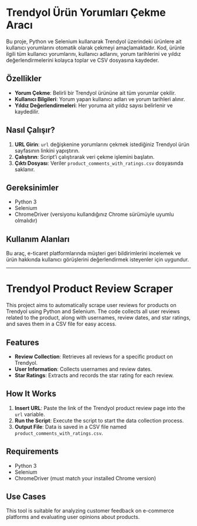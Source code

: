 # Trendyol Ürün Yorumları Çekme Aracı

Bu proje, Python ve Selenium kullanarak Trendyol üzerindeki ürünlere ait kullanıcı yorumlarını otomatik olarak çekmeyi amaçlamaktadır. Kod, ürünle ilgili tüm kullanıcı yorumlarını, kullanıcı adlarını, yorum tarihlerini ve yıldız değerlendirmelerini kolayca toplar ve CSV dosyasına kaydeder.

## Özellikler
- **Yorum Çekme**: Belirli bir Trendyol ürününe ait tüm yorumlar çekilir.
- **Kullanıcı Bilgileri**: Yorum yapan kullanıcı adları ve yorum tarihleri alınır.
- **Yıldız Değerlendirmeleri**: Her yoruma ait yıldız sayısı belirlenir ve kaydedilir.

## Nasıl Çalışır?
1. **URL Girin**: `url` değişkenine yorumlarını çekmek istediğiniz Trendyol ürün sayfasının linkini yapıştırın.
2. **Çalıştırın**: Script’i çalıştırarak veri çekme işlemini başlatın.
3. **Çıktı Dosyası**: Veriler `product_comments_with_ratings.csv` dosyasında saklanır.

## Gereksinimler
- Python 3
- Selenium
- ChromeDriver (versiyonu kullandığınız Chrome sürümüyle uyumlu olmalıdır)

## Kullanım Alanları
Bu araç, e-ticaret platformlarında müşteri geri bildirimlerini incelemek ve ürün hakkında kullanıcı görüşlerini değerlendirmek isteyenler için uygundur.

---

# Trendyol Product Review Scraper

This project aims to automatically scrape user reviews for products on Trendyol using Python and Selenium. The code collects all user reviews related to the product, along with usernames, review dates, and star ratings, and saves them in a CSV file for easy access.

## Features
- **Review Collection**: Retrieves all reviews for a specific product on Trendyol.
- **User Information**: Collects usernames and review dates.
- **Star Ratings**: Extracts and records the star rating for each review.

## How It Works
1. **Insert URL**: Paste the link of the Trendyol product review page into the `url` variable.
2. **Run the Script**: Execute the script to start the data collection process.
3. **Output File**: Data is saved in a CSV file named `product_comments_with_ratings.csv`.

## Requirements
- Python 3
- Selenium
- ChromeDriver (must match your installed Chrome version)

## Use Cases
This tool is suitable for analyzing customer feedback on e-commerce platforms and evaluating user opinions about products.
